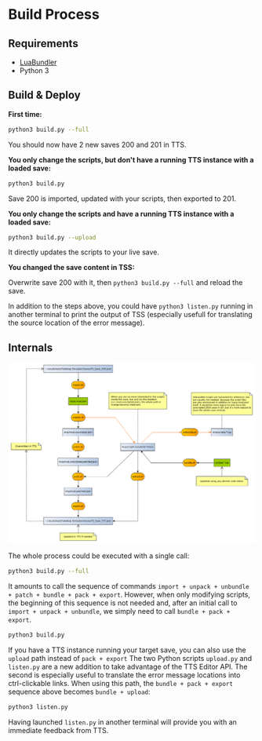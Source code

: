 # Build Process

## Requirements

- [LuaBundler](https://github.com/Benjamin-Dobell/luabundler)
- Python 3

## Build & Deploy

**First time:**

```bash
python3 build.py --full
```

You should now have 2 new saves 200 and 201 in TTS.

**You only change the scripts, but don't have a running TTS instance with a loaded save:**

```bash
python3 build.py
```

Save 200 is imported, updated with your scripts, then exported to 201.

**You only change the scripts and have a running TTS instance with a loaded save:**

```bash
python3 build.py --upload
```

It directly updates the scripts to your live save.

**You changed the save content in TSS:**

Overwrite save 200 with it, then `python3 build.py --full` and reload the save.

In addition to the steps above, you could have `python3 listen.py` running in another terminal to print the output of TSS (especially usefull for translating the source location of the error message).

## Internals

![Capture](workflow.png)

The whole process could be executed with a single call:

```bash
python3 build.py --full
```

It amounts to call the sequence of commands `import + unpack + unbundle + patch + bundle + pack + export`.
However, when only modifying scripts, the beginning of this sequence is not needed and,
after an initial call to `import + unpack + unbundle`, we simply need to call `bundle + pack + export`.

```bash
python3 build.py
```

If you have a TTS instance running your target save, you can also use the `upload` path instead of `pack + export`
The two Python scripts `upload.py` and `listen.py` are a new addition to take advantage of the TTS Editor API.
The second is especially useful to translate the error message locations into ctrl-clickable links.
When using this path, the `bundle + pack + export` sequence above becomes `bundle + upload`:

```bash
python3 listen.py
```

Having launched `listen.py` in another terminal will provide you with an immediate feedback from TTS.
